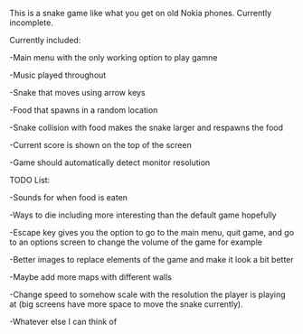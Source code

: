 This is a snake game like what you get on old Nokia phones. Currently incomplete.

Currently included:

-Main menu with the only working option to play gamne

-Music played throughout

-Snake that moves using arrow keys

-Food that spawns in a random location

-Snake collision with food makes the snake larger and respawns the food

-Current score is shown on the top of the screen

-Game should automatically detect monitor resolution

TODO List:

-Sounds for when food is eaten

-Ways to die including more interesting than the default game hopefully

-Escape key gives you the option to go to the main menu, quit game, and go to an options screen to change the volume of the game for example

-Better images to replace elements of the game and make it look a bit better

-Maybe add more maps with different walls

-Change speed to somehow scale with the resolution the player is playing at (big screens have more space to move the snake currently).

-Whatever else I can think of

